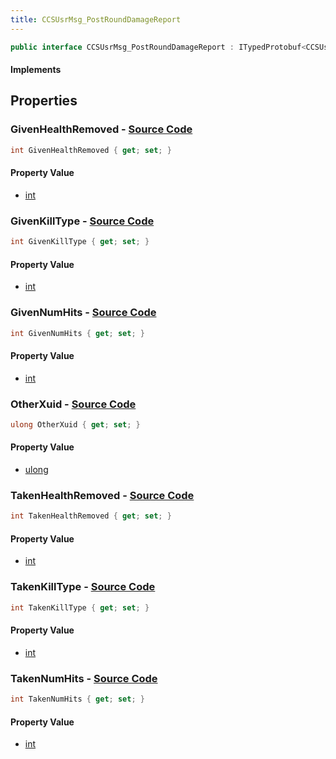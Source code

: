 ```yaml
---
title: CCSUsrMsg_PostRoundDamageReport
---
```


```csharp
public interface CCSUsrMsg_PostRoundDamageReport : ITypedProtobuf<CCSUsrMsg_PostRoundDamageReport>, INativeHandle, INetMessage<CCSUsrMsg_PostRoundDamageReport>, IDisposable
```

#### Implements

## Properties

### **GivenHealthRemoved** - [Source Code](https://github.com/swiftly-solution/swiftlys2/blob/main/managed/src/SwiftlyS2.Generated/Protobufs/Interfaces/CCSUsrMsg_PostRoundDamageReport.cs#L24)

```csharp
int GivenHealthRemoved { get; set; }
```

#### Property Value

- [int](https://learn.microsoft.com/dotnet/api/system.int32)

### **GivenKillType** - [Source Code](https://github.com/swiftly-solution/swiftlys2/blob/main/managed/src/SwiftlyS2.Generated/Protobufs/Interfaces/CCSUsrMsg_PostRoundDamageReport.cs#L21)

```csharp
int GivenKillType { get; set; }
```

#### Property Value

- [int](https://learn.microsoft.com/dotnet/api/system.int32)

### **GivenNumHits** - [Source Code](https://github.com/swiftly-solution/swiftlys2/blob/main/managed/src/SwiftlyS2.Generated/Protobufs/Interfaces/CCSUsrMsg_PostRoundDamageReport.cs#L27)

```csharp
int GivenNumHits { get; set; }
```

#### Property Value

- [int](https://learn.microsoft.com/dotnet/api/system.int32)

### **OtherXuid** - [Source Code](https://github.com/swiftly-solution/swiftlys2/blob/main/managed/src/SwiftlyS2.Generated/Protobufs/Interfaces/CCSUsrMsg_PostRoundDamageReport.cs#L18)

```csharp
ulong OtherXuid { get; set; }
```

#### Property Value

- [ulong](https://learn.microsoft.com/dotnet/api/system.uint64)

### **TakenHealthRemoved** - [Source Code](https://github.com/swiftly-solution/swiftlys2/blob/main/managed/src/SwiftlyS2.Generated/Protobufs/Interfaces/CCSUsrMsg_PostRoundDamageReport.cs#L33)

```csharp
int TakenHealthRemoved { get; set; }
```

#### Property Value

- [int](https://learn.microsoft.com/dotnet/api/system.int32)

### **TakenKillType** - [Source Code](https://github.com/swiftly-solution/swiftlys2/blob/main/managed/src/SwiftlyS2.Generated/Protobufs/Interfaces/CCSUsrMsg_PostRoundDamageReport.cs#L30)

```csharp
int TakenKillType { get; set; }
```

#### Property Value

- [int](https://learn.microsoft.com/dotnet/api/system.int32)

### **TakenNumHits** - [Source Code](https://github.com/swiftly-solution/swiftlys2/blob/main/managed/src/SwiftlyS2.Generated/Protobufs/Interfaces/CCSUsrMsg_PostRoundDamageReport.cs#L36)

```csharp
int TakenNumHits { get; set; }
```

#### Property Value

- [int](https://learn.microsoft.com/dotnet/api/system.int32)

